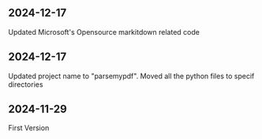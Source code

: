 ## 2024-12-17

Updated Microsoft's Opensource markitdown related code

## 2024-12-17

Updated project name to "parsemypdf". Moved all the python files to specif directories

## 2024-11-29

First Version